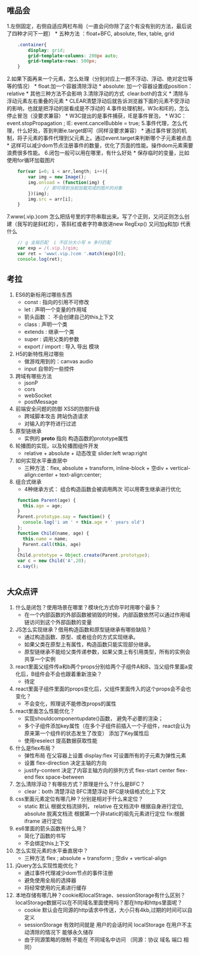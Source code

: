 唯品会
----
1.左侧固定，右侧自适应两栏布局（一直会问你除了这个有没有别的方法，最后说了四种才问下一题）
    * 五种方法 ：float+BFC, absolute, flex, table, grid 
```css
    .container{
        display: grid;
        grid-template-columns: 200px auto;
        grid-template-rows: 500px;
    }
```    
2.如果下面再来一个元素，怎么处理（分别对应上一题不浮动、浮动、绝对定位等等的情况）
    * float:加一个容器清除浮动 
    * absolute: 加一个容器设置成position：relative 
    * 其他三种方法不会影响
3.清除浮动的方式  clear:both的含义
    * 清除与浮动元素左右重叠的元素
    * CLEAR清楚浮动后就告诉浏览器下面的元素不受浮动的影响，也就是把浮动的层看成是不浮动的
4.事件处理机制，W3c和IE的，怎么停止冒泡（没要求兼容）
    * W3C提出的是事件捕获，IE是事件冒泡， 
    * W3C：event.stopPropagation ; IE: event.cancelBubble = true;
5.事件代理，怎么代理，什么好处，答到判断e.target即可（同样没要求兼容）
    * 通过事件冒泡的机制，将子元素的事件代理到父元素上。通过event.target来判断哪个子元素被点击
    * 这样可以减少dom节点注册事件的数量，优化了页面的性能。操作dom元素需要浪费很多性能。
6.闭包一般可以用在哪里，有什么好处
    * 保存临时的变量，比如使用for循环加载图片
```js
    for(var i=0; i < arr,length; i++){
        var img = new Image();
        img.onload = (function(img) {
              // 即可得到当前加载完成的图片的对象   
        })(img);
        img.src = arr[i];
    }
```    
7.www(.vip.)com 怎么把括号里的字符串取出来。写了个正则，又问正则怎么创建（我写的是斜杠的），答斜杠或者字符串放进new RegExp() 又问加g和加i 代表什么
```js
    // g 全局匹配  i 不区分大小写 m 多行匹配
    var exp = /(.vip.)/gim; 
    var ret = 'www(.vip.)com '.match(exp)[0];
    console.log(ret);
```

考拉
----
1. ES6的新标用过哪些东西
    * const : 指向的引用不可修改
    * let : 声明一个变量的作用域
    * 箭头函数 ： 不会创建自己的this上下文
    * class : 声明一个类
    * extends : 继承一个类
    * super : 调用父类的参数
    * export / import : 导入 导出 模块
2. H5的新特性用过哪些
    * 做游戏用到的：canvas audio
    * input 自带的一些控件 
3. 跨域有哪些方法
    * jsonP 
    * cors
    * webSocket
    * postMessage
4. 前端安全问题的防御 XSS的防御升级
    * 跨域脚本攻击  跨站伪造请求 
    * 对输入的字符进行过滤 
5. 原型链继承
    * 实例的 __proto__ 指向 构造函数的prototype属性 
6. 轮播图的实现，以及轮播图组件开发
    * relative + absolute + 动态改变 slider:left  wrap:right 
7. 如何实现水平垂直居中
    * 三种方法：flex, absolute + transform, inline-block + 空div + vertical-align:center + text-align:center;
8. 组合式继承
    * 4种继承方式： 组合构造函数会被调用两次 可以用寄生继承进行优化
````js
    function Parent(age) {
      this.age = age;
    }
    Parent.prototype.say = function() {
      console.log('i am ' + this.age + ' years old')
    };
    function Child(name, age) {
      this.name = name;
      Parent.call(this, age)
    }
    Child.prototype = Object.create(Parent.prototype);
    var c = new Child('A',20);
    c.say();
    
````
大众点评
----
1. 什么是闭包？使用场景在哪里？模块化方式你平时用哪个最多？
    * 在一个内部函数的外部函数被销毁的时候，内部函数依然可以通过作用域链访问到这个外部函数的变量
2. JS怎么实现继承？借用构造函数和原型链继承有哪些缺陷？
    * 通过构造函数、原型、或者组合的方式实现继承。
    * 如果父类在原型上有属性，构造函数只能实现部分继承。
    * 原型链继承不能给父类传递参数，如果父类上有引用类型，所有的实例会共享一个实例    
3. react里面父组件传a和b两个props分别给两个子组件A和B，当父组件里面a变化后，B组件会不会也跟着重新渲染？
    * 待定
4. react里面子组件里面的props变化后，父组件里面传入的这个props会不会也变化？
    * 不会变化，照理说不能修改props的属性
5. react里面怎么性能优化？
    * 实现shouldcomponentupdate()函数， 避免不必要的渲染；
    * 多个子组件添加key属性（在多个子组件前插入一个子组件，react会认为原来第一个组件的状态发生了改变）
        添加了Key属性后
    * 使用reselect 提高数据获取性能 
6. 什么是flex布局？
    * 弹性布局 在父容器上设置 display:flex 可设置所有的子元素为弹性元素 
    * 设置 flex-direction  决定主轴的方向 
    * justify-content 决定了内容主轴方向的排列方式 flex-start center flex-end flex space-between
7. 怎么清除浮动？有哪些方式？原理是什么？什么是BFC？
    * clear：both 清楚浮动  BFC清楚浮动  BFC是块级格式化上下文 
8. css里面元素定位有哪几种？分别是相对于什么来定位？
    * static 默认 根据文档流排列， relative 在文档流中 根据自身进行定位,
    absolute 脱离文档流 根据第一个非static的祖先元素进行定位 fix:根据 iframe 进行定位
9. es6里面的箭头函数有什么用？
    * 简化了函数的书写 
    * 不会绑定this上下文
10. 怎么实现元素的水平垂直居中？
    * 三种方法 flex ; absolute + transform  ; 空div + vertical-align
11. jQuery怎么实现性能优化？
    * 通过事件代理减少dom节点的事件注册
    * 避免使用全局的选择器 
    * 将经常使用的元素进行缓存
12. 本地存储有哪几种？cookie和localStrage、sessionStorage有什么区别？localStorage数据可以在不同域名里面使用吗？那在http和https里面呢？
    * cookie 默认会在同源的http请求中传送，大小只有4kb,过期的时间可以自定义
    * sessionStorage 有效时间就是 用户的会话时间 localStorage 在用户不主动清除的情况下 能够永久储存 
    * 由于同源策略的限制 不能在 不同域名中访问 （同源：协议 域名 端口 相同）
     